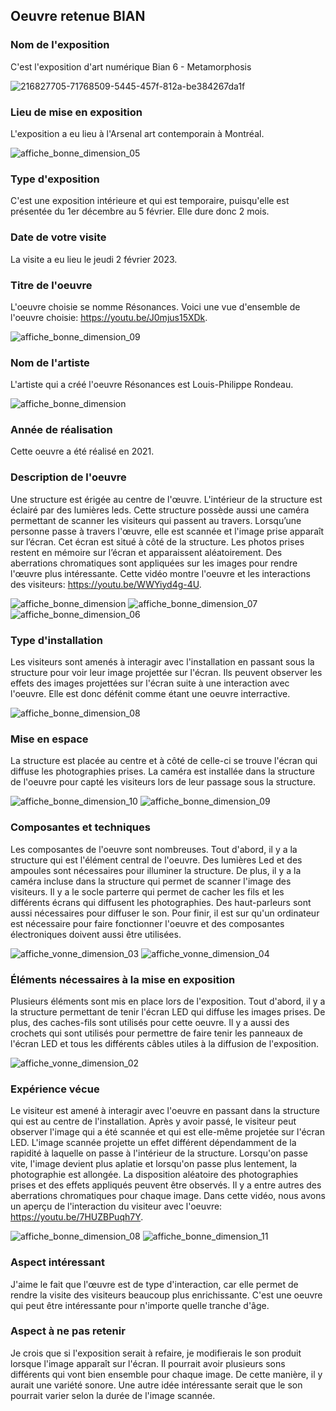 ## Oeuvre retenue BIAN

### Nom de l'exposition
C'est l'exposition d'art numérique Bian 6 - Metamorphosis

![216827705-71768509-5445-457f-812a-be384267da1f](https://user-images.githubusercontent.com/112189528/219074354-18f368e1-d5b7-4c4f-8bfc-9a8a36620ab2.png)

### Lieu de mise en exposition
L'exposition a eu lieu à l'Arsenal art contemporain à Montréal.

![affiche_bonne_dimension_05](https://user-images.githubusercontent.com/112189528/219096315-dd595330-dcea-4a84-ac74-369b0ce621fb.png)

### Type d'exposition
C'est une exposition intérieure et qui est temporaire, puisqu'elle est présentée du 1er décembre au 5 février. Elle dure donc 2 mois. 

### Date de votre visite
La visite a eu lieu le jeudi 2 février 2023.

### Titre de l'oeuvre 
L'oeuvre choisie se nomme Résonances.
Voici une vue d'ensemble de l'oeuvre choisie: https://youtu.be/J0mjus15XDk.

![affiche_bonne_dimension_09](https://user-images.githubusercontent.com/112189528/219096136-8a4cdb4e-67fa-43ed-a9e3-aa051324df0f.png)


### Nom de l'artiste
L'artiste qui a créé l'oeuvre Résonances est Louis-Philippe Rondeau.

![affiche_bonne_dimension](https://user-images.githubusercontent.com/112189528/219096531-3ee19e59-1d81-45b0-8e44-a9f73669d1d8.png)

### Année de réalisation 
Cette oeuvre a été réalisé en 2021.

### Description de l'oeuvre 
Une structure est érigée au centre de l'œuvre. L'intérieur de la structure est éclairé par des lumières leds. Cette structure possède aussi une caméra permettant de scanner les visiteurs qui passent au travers. Lorsqu’une personne passe à travers l'œuvre, elle est scannée et l'image prise apparaît sur l’écran. Cet écran est situé à côté de la structure. Les photos prises restent en mémoire sur l’écran et apparaissent aléatoirement. Des aberrations chromatiques sont appliquées sur les images pour rendre l'œuvre plus intéressante.
Cette vidéo montre l'oeuvre et les interactions des visiteurs: https://youtu.be/WWYiyd4g-4U.

![affiche_bonne_dimension](https://user-images.githubusercontent.com/112189528/219074819-68e10021-4b98-4f97-9ff7-49331059a001.png)
![affiche_bonne_dimension_07](https://user-images.githubusercontent.com/112189528/219096630-aa90adb2-30fb-4407-88ea-8dd2c70d963e.png)
![affiche_bonne_dimension_06](https://user-images.githubusercontent.com/112189528/219096663-b284507f-7d35-4dbc-b2a7-c467b1763df3.png)


### Type d'installation 
Les visiteurs sont amenés à interagir avec l'installation en passant sous la structure pour voir leur image projettée sur l'écran. Ils peuvent observer les effets des images projettées sur l'écran suite à une interaction avec l'oeuvre. Elle est donc défénit comme étant une oeuvre interractive. 

![affiche_bonne_dimension_08](https://user-images.githubusercontent.com/112189528/219096907-56bcb4d9-bd86-4856-8cff-ea2ba3b66c1c.png)

### Mise en espace 
La structure est placée au centre et à côté de celle-ci se trouve l'écran qui diffuse les photographies prises. La caméra est installée dans la structure de l'oeuvre pour capté les visiteurs lors de leur passage sous la structure. 

![affiche_bonne_dimension_10](https://user-images.githubusercontent.com/112189528/219099893-e323ea55-d5ee-4896-9ef7-3b9b46283327.png)
![affiche_bonne_dimension_09](https://user-images.githubusercontent.com/112189528/219099880-54495c73-d05c-49dd-8083-af3da17b2f52.png)

### Composantes et techniques 
Les composantes de l'oeuvre sont nombreuses. Tout d'abord, il y a la structure qui est l'élément central de l'oeuvre. Des lumières Led et des ampoules sont nécessaires pour illuminer la structure. De plus, il y a la caméra incluse dans la structure qui permet de scanner l'image des visiteurs. Il y a le socle parterre qui permet de cacher les fils et les différents écrans qui diffusent les photographies. Des haut-parleurs sont aussi nécessaires pour diffuser le son. Pour finir, il est sur qu'un ordinateur est nécessaire pour faire fonctionner l'oeuvre et des composantes électroniques doivent aussi être utilisées.

![affiche_vonne_dimension_03](https://user-images.githubusercontent.com/112189528/219091828-9ef4793b-635c-4b9d-83c0-998165087631.png)
![affiche_vonne_dimension_04](https://user-images.githubusercontent.com/112189528/219092234-b170f809-6972-4f23-81cf-0537124a7709.png)


### Éléments nécessaires à la mise en exposition
Plusieurs éléments sont mis en place lors de l'exposition. Tout d'abord, il y a la structure permettant de tenir l'écran LED qui diffuse les images prises. De plus, des caches-fils sont utilisés pour cette oeuvre. Il y a aussi des crochets qui sont utilisés pour permettre de faire tenir les panneaux de l'écran LED et tous les différents câbles utiles à la diffusion de l'exposition. 

![affiche_vonne_dimension_02](https://user-images.githubusercontent.com/112189528/219091280-5b5e8c1d-0abc-4379-901d-df4cddcc307b.png)


### Expérience vécue
Le visiteur est amené à interagir avec l'oeuvre en passant dans la structure qui est au centre de l'installation. Après y avoir passé, le visiteur peut observer l'image qui a été scannée et qui est elle-même projetée sur l'écran LED. L'image scannée projette un effet différent dépendamment de la rapidité à laquelle on passe à l'intérieur de la structure. Lorsqu'on passe vite, l'image devient plus aplatie et lorsqu'on passe plus lentement, la photographie est allongée. La disposition aléatoire des photographies prises et des effets appliqués peuvent être observés. Il y a entre autres des aberrations chromatiques pour chaque image. 
Dans cette vidéo, nous avons un aperçu de l'interaction du visiteur avec l'oeuvre: https://youtu.be/7HUZBPuqh7Y.

![affiche_bonne_dimension_08](https://user-images.githubusercontent.com/112189528/219095967-4d302d8d-0be9-4bc7-92aa-70cf16c66e3b.png)
![affiche_bonne_dimension_11](https://user-images.githubusercontent.com/112189528/219099967-47bb6077-b070-40a0-be95-458b060ea803.png)

### Aspect intéressant
J'aime le fait que l'œuvre est de type d'interaction, car elle permet de rendre la visite des visiteurs beaucoup plus enrichissante. C'est une oeuvre qui peut être intéressante pour n'importe quelle tranche d'âge. 

### Aspect à ne pas retenir
Je crois que si l'exposition serait à refaire, je modifierais le son produit lorsque l'image apparaît sur l'écran. Il pourrait avoir plusieurs sons différents qui vont bien ensemble pour chaque image. De cette manière, il y aurait une variété sonore. Une autre idée intéressante serait que le son pourrait varier selon la durée de l'image scannée. 

